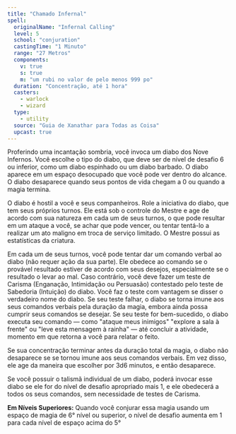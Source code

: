 ```yaml
---
title: "Chamado Infernal"
spell:
  originalName: "Infernal Calling"
  level: 5
  school: "conjuration"
  castingTime: "1 Minuto"
  range: "27 Metros"
  components:
    v: true
    s: true
    m: "um rubi no valor de pelo menos 999 po"
  duration: "Concentração, até 1 hora"
  casters:
    - warlock
    - wizard
  type:
    - utility
  source: "Guia de Xanathar para Todas as Coisa"
  upcast: true
---
```


Proferindo uma incantação sombria, você invoca um diabo dos Nove Infernos. Você escolhe o tipo do diabo, que deve ser de nível de desafio 6 ou inferior, como um diabo espinhado ou um diabo barbado. O diabo aparece em um espaço desocupado que você pode ver dentro do alcance. O diabo desaparece quando seus pontos de vida chegam a 0 ou quando a magia termina.

O diabo é hostil a você e seus companheiros. Role a iniciativa do diabo, que tem seus próprios turnos. Ele está sob o controle do Mestre e age de acordo com sua natureza em cada um de seus turnos, o que pode resultar em um ataque a você, se achar que pode vencer, ou tentar tentá-lo a realizar um ato maligno em troca de serviço limitado. O Mestre possui as estatísticas da criatura.

Em cada um de seus turnos, você pode tentar dar um comando verbal ao diabo (não requer ação da sua parte). Ele obedece ao comando se o provável resultado estiver de acordo com seus desejos, especialmente se o resultado o levar ao mal. Caso contrário, você deve fazer um teste de Carisma (Enganação, Intimidação ou Persuasão) contestado pelo teste de Sabedoria (Intuição) do diabo. Você faz o teste com vantagem se disser o verdadeiro nome do diabo. Se seu teste falhar, o diabo se torna imune aos seus comandos verbais pela duração da magia, embora ainda possa cumprir seus comandos se desejar. Se seu teste for bem-sucedido, o diabo executa seu comando — como "ataque meus inimigos" "explore a sala à frente" ou "leve esta mensagem à rainha" — até concluir a atividade, momento em que retorna a você para relatar o feito.

Se sua concentração terminar antes da duração total da magia, o diabo não desaparece se se tornou imune aos seus comandos verbais. Em vez disso, ele age da maneira que escolher por 3d6 minutos, e então desaparece.

Se você possuir o talismã individual de um diabo, poderá invocar esse diabo se ele for do nível de desafio apropriado mais 1, e ele obedecerá a todos os seus comandos, sem necessidade de testes de Carisma.

**Em Níveis Superiores:** Quando você conjurar essa magia usando um espaço de magia de 6° nível ou superior, o nível de desafio aumenta em 1 para cada nível de espaço acima do 5°
